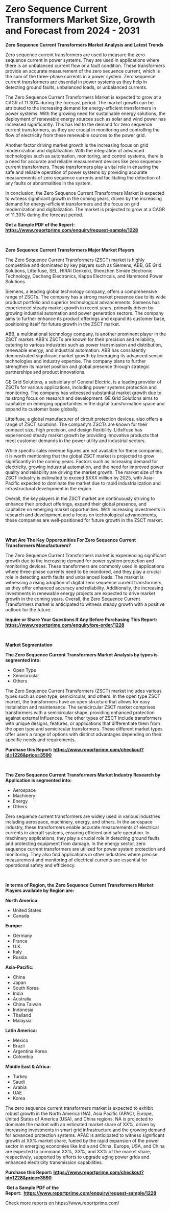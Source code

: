 <p><h1>Zero Sequence Current Transformers Market Size, Growth and Forecast from 2024 - 2031</h1></p><p><strong>Zero Sequence Current Transformers Market Analysis and Latest Trends</strong></p>
<p><p>Zero sequence current transformers are used to measure the zero sequence current in power systems. They are used in applications where there is an unbalanced current flow or a fault condition. These transformers provide an accurate measurement of the zero sequence current, which is the sum of the three-phase currents in a power system. Zero sequence current transformers are essential in power systems as they help in detecting ground faults, unbalanced loads, or unbalanced currents.</p><p>The Zero Sequence Current Transformers Market is expected to grow at a CAGR of 11.30% during the forecast period. The market growth can be attributed to the increasing demand for energy-efficient transformers in power systems. With the growing need for sustainable energy solutions, the deployment of renewable energy sources such as solar and wind power has increased significantly. This has led to the demand for zero sequence current transformers, as they are crucial in monitoring and controlling the flow of electricity from these renewable sources to the power grid.</p><p>Another factor driving market growth is the increasing focus on grid modernization and digitalization. With the integration of advanced technologies such as automation, monitoring, and control systems, there is a need for accurate and reliable measurement devices like zero sequence current transformers. These transformers play a vital role in ensuring the safe and reliable operation of power systems by providing accurate measurements of zero sequence currents and facilitating the detection of any faults or abnormalities in the system.</p><p>In conclusion, the Zero Sequence Current Transformers Market is expected to witness significant growth in the coming years, driven by the increasing demand for energy-efficient transformers and the focus on grid modernization and digitalization. The market is projected to grow at a CAGR of 11.30% during the forecast period.</p></p>
<p><strong>Get a Sample PDF of the Report:&nbsp; <a href="https://www.reportprime.com/enquiry/request-sample/1228">https://www.reportprime.com/enquiry/request-sample/1228</a></strong></p>
<p>&nbsp;</p>
<p><strong>Zero Sequence Current Transformers Major Market Players</strong></p>
<p><p>The Zero Sequence Current Transformers (ZSCT) market is highly competitive and dominated by key players such as Siemens, ABB, GE Grid Solutions, Littelfuse, SEL, HIRAI Denkeiki, Shenzhen Simide Electronic Technology, Dechang Electronics, Kappa Electricals, and Hammond Power Solutions.</p><p>Siemens, a leading global technology company, offers a comprehensive range of ZSCTs. The company has a strong market presence due to its wide product portfolio and superior technological advancements. Siemens has experienced steady market growth in recent years, primarily driven by growing industrial automation and power generation sectors. The company aims to further enhance its product offerings and expand its customer base, positioning itself for future growth in the ZSCT market.</p><p>ABB, a multinational technology company, is another prominent player in the ZSCT market. ABB's ZSCTs are known for their precision and reliability, catering to various industries such as power transmission and distribution, renewable energy, and industrial automation. ABB has consistently demonstrated significant market growth by leveraging its advanced sensor technologies and industry expertise. The company plans to further strengthen its market position and global presence through strategic partnerships and product innovations.</p><p>GE Grid Solutions, a subsidiary of General Electric, is a leading provider of ZSCTs for various applications, including power systems protection and monitoring. The company has witnessed substantial market growth due to its strong focus on research and development. GE Grid Solutions aims to capitalize on emerging opportunities in the digital transformation space and expand its customer base globally.</p><p>Littelfuse, a global manufacturer of circuit protection devices, also offers a range of ZSCT solutions. The company's ZSCTs are known for their compact size, high precision, and design flexibility. Littelfuse has experienced steady market growth by providing innovative products that meet customer demands in the power utility and industrial sectors.</p><p>While specific sales revenue figures are not available for these companies, it is worth mentioning that the global ZSCT market is projected to grow significantly in the coming years. Factors such as increasing demand for electricity, growing industrial automation, and the need for improved power quality and reliability are driving the market growth. The market size of the ZSCT industry is estimated to exceed $XXX million by 2025, with Asia-Pacific expected to dominate the market due to rapid industrialization and infrastructural development in the region.</p><p>Overall, the key players in the ZSCT market are continuously striving to enhance their product offerings, expand their global presence, and capitalize on emerging market opportunities. With increasing investments in research and development and a focus on technological advancements, these companies are well-positioned for future growth in the ZSCT market.</p></p>
<p>&nbsp;</p>
<p><strong>What Are The Key Opportunities For Zero Sequence Current Transformers Manufacturers?</strong></p>
<p><p>The Zero Sequence Current Transformers market is experiencing significant growth due to the increasing demand for power system protection and monitoring devices. These transformers are commonly used in applications where three-phase currents need to be monitored, and they play a crucial role in detecting earth faults and unbalanced loads. The market is witnessing a rising adoption of digital zero sequence current transformers, as they offer enhanced accuracy and reliability. Additionally, the increasing investments in renewable energy projects are expected to drive market growth in the coming years. Overall, the Zero Sequence Current Transformers market is anticipated to witness steady growth with a positive outlook for the future.</p></p>
<p><strong>Inquire or Share Your Questions If Any Before Purchasing This Report: <a href="https://www.reportprime.com/enquiry/pre-order/1228">https://www.reportprime.com/enquiry/pre-order/1228</a></strong></p>
<p>&nbsp;</p>
<p><strong>Market Segmentation</strong></p>
<p><strong>The Zero Sequence Current Transformers Market Analysis by types is segmented into:</strong></p>
<p><ul><li>Open Type</li><li>Semicircular</li><li>Others</li></ul></p>
<p><p>The Zero Sequence Current Transformers (ZSCT) market includes various types such as open type, semicircular, and others. In the open type ZSCT market, the transformers have an open structure that allows for easy installation and maintenance. The semicircular ZSCT market comprises transformers with a semicircular shape, providing enhanced protection against external influences. The other types of ZSCT include transformers with unique designs, features, or applications that differentiate them from the open type and semicircular transformers. These different market types offer users a range of options with distinct advantages depending on their specific needs and requirements.</p></p>
<p><strong>Purchase this Report:&nbsp;<a href="https://www.reportprime.com/checkout?id=1228&price=3590">https://www.reportprime.com/checkout?id=1228&price=3590</a></strong></p>
<p>&nbsp;</p>
<p><strong>The Zero Sequence Current Transformers Market Industry Research by Application is segmented into:</strong></p>
<p><ul><li>Aerospace</li><li>Machinery</li><li>Energy</li><li>Others</li></ul></p>
<p><p>Zero sequence current transformers are widely used in various industries including aerospace, machinery, energy, and others. In the aerospace industry, these transformers enable accurate measurements of electrical currents in aircraft systems, ensuring efficient and safe operation. In machinery applications, they play a crucial role in detecting ground faults and protecting equipment from damage. In the energy sector, zero sequence current transformers are utilized for power system protection and monitoring. They also find applications in other industries where precise measurement and monitoring of electrical currents are essential for operational safety and efficiency.</p></p>
<p>&nbsp;</p>
<p><strong>In terms of Region, the Zero Sequence Current Transformers Market Players available by Region are:</strong></p>
<p>
    <p> <strong> North America: </strong>
        <ul>
            <li>United States</li>
            <li>Canada</li>
        </ul>
        </p> 
    <p> <strong> Europe: </strong>
        <ul>
            <li>Germany</li>
            <li>France</li>
            <li>U.K.</li>
            <li>Italy</li>
            <li>Russia</li>
        </ul>
        </p> 
    <p> <strong> Asia-Pacific: </strong>
        <ul>
            <li>China</li>
            <li>Japan</li>
            <li>South Korea</li>
            <li>India</li>
            <li>Australia</li>
            <li>China Taiwan</li>
            <li>Indonesia</li>
            <li>Thailand</li>
            <li>Malaysia</li>
        </ul>
        </p> 
    <p> <strong> Latin America: </strong>
        <ul>
            <li>Mexico</li>
            <li>Brazil</li>
            <li>Argentina Korea</li>
            <li>Colombia</li>
        </ul>
        </p> 
    <p> <strong> Middle East & Africa: </strong>
        <ul>
            <li>Turkey</li>
            <li>Saudi</li>
            <li>Arabia</li>
            <li>UAE</li>
            <li>Korea</li>
        </ul>
    </p>
    </p>
<p><p>The zero sequence current transformers market is expected to exhibit robust growth in the North America (NA), Asia Pacific (APAC), Europe, United States of America (USA), and China regions. NA is projected to dominate the market with an estimated market share of XX%, driven by increasing investments in smart grid infrastructure and the growing demand for advanced protection systems. APAC is anticipated to witness significant growth at XX% market share, fueled by the rapid expansion of the power sector in emerging economies like India and China. Europe, USA, and China are expected to command XX%, XX%, and XX% of the market share, respectively, supported by efforts to upgrade aging power grids and enhanced electricity transmission capabilities.</p></p>
<p><strong>Purchase this Report: <a href="https://www.reportprime.com/checkout?id=1228&price=3590">https://www.reportprime.com/checkout?id=1228&price=3590</a></strong></p>
<p>&nbsp;<strong>Get a Sample PDF of the Report:&nbsp;&nbsp;<a href="https://www.reportprime.com/enquiry/request-sample/1228">https://www.reportprime.com/enquiry/request-sample/1228</a></strong></p>
<p><strong></strong></p>
<p>Check more reports on https://www.reportprime.com/</p>